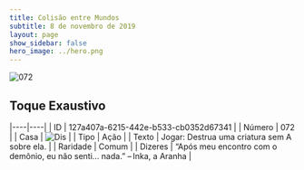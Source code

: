 ```yaml
---
title: Colisão entre Mundos
subtitle: 8 de novembro de 2019
layout: page
show_sidebar: false
hero_image: ../hero.png
---
```


![072](https://cdn.keyforgegame.com/media/card_front/pt/452_072_C3XCXW39W669_pt.png)

## Toque Exaustivo

|----|----|
| ID | 127a407a-6215-442e-b533-cb0352d67341 |
| Número | 072 |
| Casa | ![Dis](https://archonarcana.com/images/thumb/e/e8/Dis.png/22px-Dis.png "Dis") |
| Tipo | Ação |
| Texto | Jogar: Destrua uma criatura sem A sobre ela. |
| Raridade | Comum |
| Dizeres | “Após meu encontro com o demônio,  eu não senti… nada.” – Inka, a Aranha |
